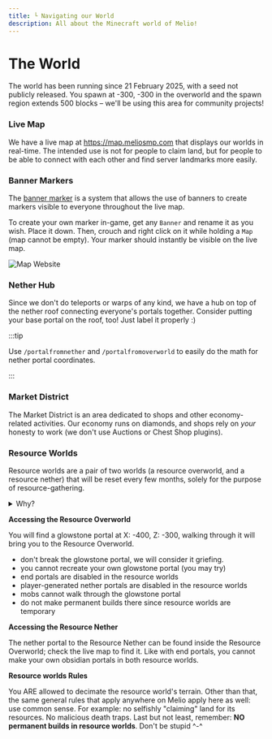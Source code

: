 ```yaml
---
title: └ Navigating our World
description: All about the Minecraft world of Melio!
---
```


# The World

The world has been running since 21 February 2025, with a seed not publicly released.
You spawn at -300, -300 in the overworld and the spawn region extends 500 blocks – we'll be using this area for community projects!

### Live Map

We have a live map at https://map.meliosmp.com that displays our worlds in real-time. The intended use is not for people to claim land, but for people to be able to connect with each other and find server landmarks more easily.

### Banner Markers

The [banner marker](https://modrinth.com/mod/squaremap-banner) 
is a system that allows the use of banners to create markers visible 
to everyone throughout the live map.

To create your own marker in-game, get any `Banner` and rename it as you wish. Place it down. Then, crouch and right click on it while holding a `Map` (map cannot be empty). Your marker should instantly be visible on the live map.

![Map Website](/assets/map-web.png)

<!-- When you walk near the marker, you will get a notification on your action bar as shown below. 
We will be using this mechanism for district markers! TODO: add image below -->

### Nether Hub

Since we don't do teleports or warps of any kind, we have a hub on top of the nether roof connecting
everyone's portals together. Consider putting your base portal on the roof, too! 
Just label it properly :)

:::tip

Use `/portalfromnether` and `/portalfromoverworld` to easily do the math for nether portal coordinates.

:::

### Market District
The Market District is an area dedicated to shops and other economy-related activities. 
Our economy runs on diamonds, and shops rely on *your* honesty to work (we don't use Auctions 
or Chest Shop plugins).

### Resource Worlds
Resource worlds are a pair of two worlds (a resource overworld, and a resource nether) that will be reset every few months, solely for the purpose of resource-gathering. 

<details>
<summary>Why?</summary>

This feature is a necessity that solves two previous problems at once:

- Difficulty in obtaining non-renewable resources increases over time (e.g. sand, calcite, raw quartz, netherite, diamonds, structures) requiring subsequent expeditions to be further and further from spawn.
- New items from new Minecraft updates being unavailable in a world whose chunks have all been pre-generated or explored (e.g. pale oak wood, creaking heart, and resin when updating to 1.21.4). We cannot continue expanding the world border perpetually, forever.
</details>

**Accessing the Resource Overworld**

You will find a glowstone portal at X: -400, Z: -300, walking through it will bring you to the Resource Overworld. 
- don't break the glowstone portal, we will consider it griefing.
- you cannot recreate your own glowstone portal (you may try)
- end portals are disabled in the resource worlds
- player-generated nether portals are disabled in the resource worlds
- mobs cannot walk through the glowstone portal
- do not make permanent builds there since resource worlds are temporary

**Accessing the Resource Nether**

The nether portal to the Resource Nether can be found inside the Resource Overworld; check the live map to find it. Like with end portals, you cannot make your own obsidian portals in both resource worlds.

**Resource worlds Rules**

You ARE allowed to decimate the resource world's terrain. Other than that, the same general rules that apply anywhere on Melio apply here as well: use common sense. For example: no selfishly "claiming" land for its resources. No malicious death traps. Last but not least, remember: **NO permanent builds in resource worlds**. Don't be stupid ^-^
